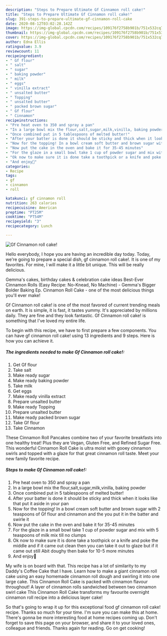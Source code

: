 ```yaml
---
description: "Steps to Prepare Ultimate Gf Cinnamon roll cake!"
title: "Steps to Prepare Ultimate Gf Cinnamon roll cake!"
slug: 391-steps-to-prepare-ultimate-gf-cinnamon-roll-cake
date: 2020-08-12T03:02:28.142Z
image: https://img-global.cpcdn.com/recipes/109176f2758b901b/751x532cq70/gf-cinnamon-roll-cake-recipe-main-photo.jpg
thumbnail: https://img-global.cpcdn.com/recipes/109176f2758b901b/751x532cq70/gf-cinnamon-roll-cake-recipe-main-photo.jpg
cover: https://img-global.cpcdn.com/recipes/109176f2758b901b/751x532cq70/gf-cinnamon-roll-cake-recipe-main-photo.jpg
author: Edna Ellis
ratingvalue: 3.9
reviewcount: 11
recipeingredient:
- " Gf flour"
- " salt"
- " sugar"
- " baking powder"
- " milk"
- " eggs"
- " vinilla extract"
- " unsalted butter"
- " Topping"
- " unsalted butter"
- " packed brown sugar"
- " Gf flour"
- " Cinnamon"
recipeinstructions:
- "Pre heat oven to 350 and spray a pan"
- "In a large bowl mix the flour,salt,sugar,milk,vinilla, baking powder"
- "Once combined put in 5 tablespoons of melted butter!"
- "After your batter is done it should be sticky and thick when it looks like that put it aside in your pan"
- "Now for the topping! In a bowl cream soft butter and brown sugar with 2 teaspoons of Gf flour and cinnamon and the you put it in the batter and swirle it"
- "Now put the cake in the oven and bake it for 35-45 minutes"
- "For the glaze in a small bowl take 1 cup of powder sugar and mix with 5 teaspoons of milk mix till no clumps"
- "Ok now to make sure it is done take a toothpick or a knife and poke the middle and if it came out clean then you can take it out to glaze but if it came out still Abit doughy then bake for 10-5 more minutes"
- "And enjoy🤗"
categories:
- Recipe
tags:
- gf
- cinnamon
- roll

katakunci: gf cinnamon roll 
nutrition: 263 calories
recipecuisine: American
preptime: "PT25M"
cooktime: "PT54M"
recipeyield: "3"
recipecategory: Lunch

---
```



![Gf Cinnamon roll cake!](https://img-global.cpcdn.com/recipes/109176f2758b901b/751x532cq70/gf-cinnamon-roll-cake-recipe-main-photo.jpg)

Hello everybody, I hope you are having an incredible day today. Today, we're going to prepare a special dish, gf cinnamon roll cake!. It is one of my favorites. For mine, I will make it a little bit unique. This will be really delicious.

Gemma&#39;s cakes, birthday cakes &amp; celebration cake ideas Best-Ever Cinnamon Rolls (Easy Recipe: No-Knead, No Machine) - Gemma&#39;s Bigger Bolder Baking Ep. Cinnamon Roll Cake - one of the most delicious things you&#39;ll ever make!

Gf Cinnamon roll cake! is one of the most favored of current trending meals on earth. It is simple, it is fast, it tastes yummy. It's appreciated by millions daily. They are fine and they look fantastic. Gf Cinnamon roll cake! is something that I've loved my entire life.


To begin with this recipe, we have to first prepare a few components. You can have gf cinnamon roll cake! using 13 ingredients and 9 steps. Here is how you can achieve it.

<!--inarticleads1-->

##### The ingredients needed to make Gf Cinnamon roll cake!:

1. Get  Gf flour
1. Take  salt
1. Make ready  sugar
1. Make ready  baking powder
1. Take  milk
1. Get  eggs
1. Make ready  vinilla extract
1. Prepare  unsalted butter
1. Make ready  Topping
1. Prepare  unsalted butter
1. Make ready  packed brown sugar
1. Take  Gf flour
1. Take  Cinnamon


These Cinnamon Roll Pancakes combine two of your favorite breakfasts into one healthy treat! Plus they are Vegan, Gluten Free, and Refined Sugar Free. This wonderful Cinnamon Roll Cake is ultra moist with gooey cinnamon swirls and topped with a glaze for that great cinnamon roll taste. Meet your new family favorite recipe. 

<!--inarticleads2-->

##### Steps to make Gf Cinnamon roll cake!:

1. Pre heat oven to 350 and spray a pan
1. In a large bowl mix the flour,salt,sugar,milk,vinilla, baking powder
1. Once combined put in 5 tablespoons of melted butter!
1. After your batter is done it should be sticky and thick when it looks like that put it aside in your pan
1. Now for the topping! In a bowl cream soft butter and brown sugar with 2 teaspoons of Gf flour and cinnamon and the you put it in the batter and swirle it
1. Now put the cake in the oven and bake it for 35-45 minutes
1. For the glaze in a small bowl take 1 cup of powder sugar and mix with 5 teaspoons of milk mix till no clumps
1. Ok now to make sure it is done take a toothpick or a knife and poke the middle and if it came out clean then you can take it out to glaze but if it came out still Abit doughy then bake for 10-5 more minutes
1. And enjoy🤗


My wife is on board with that. This recipe has a lot of similarity to my Daddy&#39;s Coffee Cake that I have. Learn how to make a giant cinnamon roll cake using an easy homemade cinnamon roll dough and swirling it into one large cake. This Cinnamon Roll Cake is packed with cinnamon flavour throughout! A layer of cinnamon rolls sandwiched between two cinnamon swirl cake This Cinnamon Roll Cake transforms my favourite overnight cinnamon roll recipe into a delicious layer cake! 

So that's going to wrap it up for this exceptional food gf cinnamon roll cake! recipe. Thanks so much for your time. I'm sure you can make this at home. There's gonna be more interesting food at home recipes coming up. Don't forget to save this page on your browser, and share it to your loved ones, colleague and friends. Thanks again for reading. Go on get cooking!
